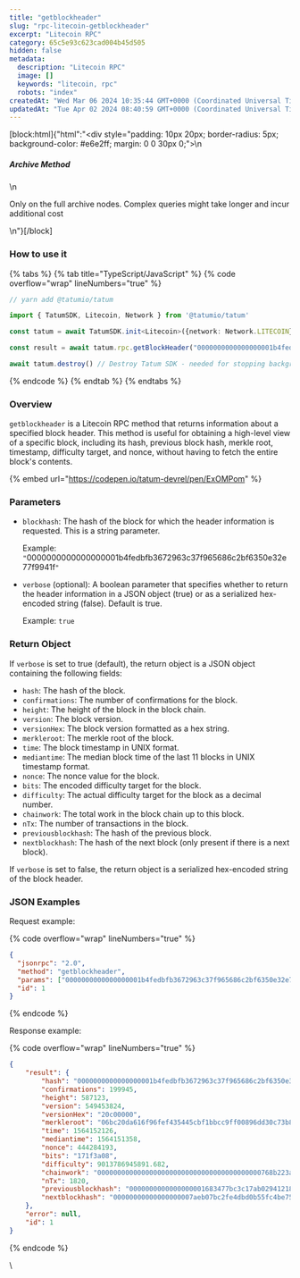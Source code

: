 ```yaml
---
title: "getblockheader"
slug: "rpc-litecoin-getblockheader"
excerpt: "Litecoin RPC"
category: 65c5e93c623cad004b45d505
hidden: false
metadata: 
  description: "Litecoin RPC"
  image: []
  keywords: "litecoin, rpc"
  robots: "index"
createdAt: "Wed Mar 06 2024 10:35:44 GMT+0000 (Coordinated Universal Time)"
updatedAt: "Tue Apr 02 2024 08:40:59 GMT+0000 (Coordinated Universal Time)"
---
```

[block:html]{"html":"<div style=\"padding: 10px 20px; border-radius: 5px; background-color: #e6e2ff; margin: 0 0 30px 0;\">\n  <h5>Archive Method</h5>\n  <p>Only on the full archive nodes. Complex queries might take longer and incur additional cost</p>\n</div>"}[/block]

### How to use it

{% tabs %}
{% tab title="TypeScript/JavaScript" %}
{% code overflow="wrap" lineNumbers="true" %}
```typescript
// yarn add @tatumio/tatum

import { TatumSDK, Litecoin, Network } from '@tatumio/tatum'

const tatum = await TatumSDK.init<Litecoin>({network: Network.LITECOIN})

const result = await tatum.rpc.getBlockHeader("0000000000000000001b4fedbfb3672963c37f965686c2bf6350e32e77f9941f", true)

await tatum.destroy() // Destroy Tatum SDK - needed for stopping background jobs
```
{% endcode %}
{% endtab %}
{% endtabs %}

### Overview

`getblockheader` is a Litecoin RPC method that returns information about a specified block header. This method is useful for obtaining a high-level view of a specific block, including its hash, previous block hash, merkle root, timestamp, difficulty target, and nonce, without having to fetch the entire block's contents.

{% embed url="https://codepen.io/tatum-devrel/pen/ExOMPom" %}

### Parameters

*   `blockhash`: The hash of the block for which the header information is requested. This is a string parameter.

    Example: `"`0000000000000000001b4fedbfb3672963c37f965686c2bf6350e32e77f9941f`"`
*   `verbose` (optional): A boolean parameter that specifies whether to return the header information in a JSON object (true) or as a serialized hex-encoded string (false). Default is true.

    Example: `true`

### Return Object

If `verbose` is set to true (default), the return object is a JSON object containing the following fields:

* `hash`: The hash of the block.
* `confirmations`: The number of confirmations for the block.
* `height`: The height of the block in the block chain.
* `version`: The block version.
* `versionHex`: The block version formatted as a hex string.
* `merkleroot`: The merkle root of the block.
* `time`: The block timestamp in UNIX format.
* `mediantime`: The median block time of the last 11 blocks in UNIX timestamp format.
* `nonce`: The nonce value for the block.
* `bits`: The encoded difficulty target for the block.
* `difficulty`: The actual difficulty target for the block as a decimal number.
* `chainwork`: The total work in the block chain up to this block.
* `nTx`: The number of transactions in the block.
* `previousblockhash`: The hash of the previous block.
* `nextblockhash`: The hash of the next block (only present if there is a next block).

If `verbose` is set to false, the return object is a serialized hex-encoded string of the block header.

### JSON Examples

Request example:

{% code overflow="wrap" lineNumbers="true" %}
```json
{
  "jsonrpc": "2.0",
  "method": "getblockheader",
  "params": ["0000000000000000001b4fedbfb3672963c37f965686c2bf6350e32e77f9941f", true],
  "id": 1
}
```
{% endcode %}

Response example:

{% code overflow="wrap" lineNumbers="true" %}
```json
{
    "result": {
        "hash": "0000000000000000001b4fedbfb3672963c37f965686c2bf6350e32e77f9941f",
        "confirmations": 199945,
        "height": 587123,
        "version": 549453824,
        "versionHex": "20c00000",
        "merkleroot": "06bc20da616f96fef435445cbf1bbcc9ff00896dd30c73b875aed7e06902666d",
        "time": 1564152126,
        "mediantime": 1564151358,
        "nonce": 444284193,
        "bits": "171f3a08",
        "difficulty": 9013786945891.682,
        "chainwork": "00000000000000000000000000000000000000000768b223a5622f8f0f1ac0a0",
        "nTx": 1820,
        "previousblockhash": "0000000000000000001683477bc3c17ab029412183952cb4a37f49968e16e6a8",
        "nextblockhash": "00000000000000000007aeb07bc2fe4dbd0b55fc4be751050589b59fe95352fc"
    },
    "error": null,
    "id": 1
}
```
{% endcode %}

\
